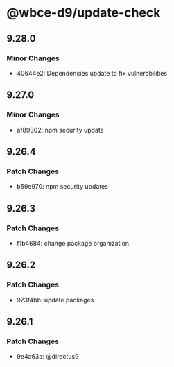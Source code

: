 # @wbce-d9/update-check

## 9.28.0

### Minor Changes

- 40644e2: Dependencies update to fix vulnerabilities

## 9.27.0

### Minor Changes

- af89302: npm security update

## 9.26.4

### Patch Changes

- b59e970: npm security updates

## 9.26.3

### Patch Changes

- f1b4684: change package organization

## 9.26.2

### Patch Changes

- 973f4bb: update packages

## 9.26.1

### Patch Changes

- 9e4a63a: @directus9
